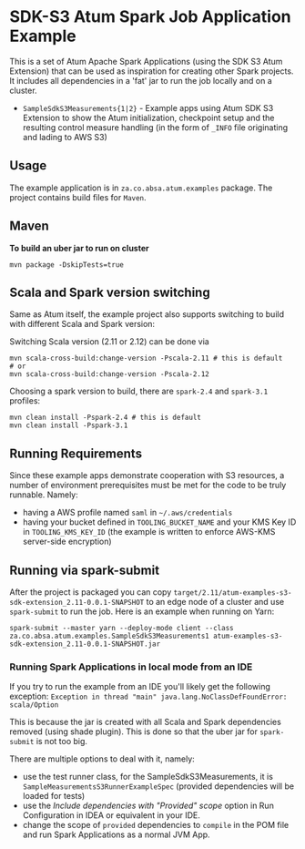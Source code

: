 # SDK-S3 Atum Spark Job Application Example

This is a set of Atum Apache Spark Applications (using the SDK S3 Atum Extension) that can be used as inspiration for creating other
Spark projects. It includes all dependencies in a 'fat' jar to run the job locally and on a cluster.

- `SampleSdkS3Measurements{1|2}` - Example apps using Atum SDK S3 Extension to show the Atum initialization, 
checkpoint setup and the resulting control measure handling (in the form of `_INFO` file originating and lading to AWS S3)  

## Usage

The example application is in `za.co.absa.atum.examples` package. The project contains build files for `Maven`.

## Maven
**To build an uber jar to run on cluster**
```shell script
mvn package -DskipTests=true
```

## Scala and Spark version switching
Same as Atum itself, the example project also supports switching to build with different Scala and Spark version:

Switching Scala version (2.11 or 2.12) can be done via
```shell script
mvn scala-cross-build:change-version -Pscala-2.11 # this is default
# or
mvn scala-cross-build:change-version -Pscala-2.12
```

Choosing a spark version to build, there are `spark-2.4` and `spark-3.1` profiles: 
```shell script
mvn clean install -Pspark-2.4 # this is default
mvn clean install -Pspark-3.1
``` 

## Running Requirements
Since these example apps demonstrate cooperation with S3 resources, a number of environment prerequisites must be met
for the code to be truly runnable. Namely:
 - having a AWS profile named `saml` in `~/.aws/credentials`
 - having your bucket defined in `TOOLING_BUCKET_NAME` and your KMS Key ID in `TOOLING_KMS_KEY_ID` 
 (the example is written to enforce AWS-KMS server-side encryption)

## Running via spark-submit

After the project is packaged you can copy `target/2.11/atum-examples-s3-sdk-extension_2.11-0.0.1-SNAPSHOT`
to an edge node of a cluster and use `spark-submit` to run the job. Here is an example when running on Yarn:

```shell script
spark-submit --master yarn --deploy-mode client --class za.co.absa.atum.examples.SampleSdkS3Measurements1 atum-examples-s3-sdk-extension_2.11-0.0.1-SNAPSHOT.jar
```

### Running Spark Applications in local mode from an IDE
If you try to run the example from an IDE you'll likely get the following exception: 
```Exception in thread "main" java.lang.NoClassDefFoundError: scala/Option```

This is because the jar is created with all Scala and Spark dependencies removed (using shade plugin). This is done so that the uber jar for `spark-submit` is not too big.

There are multiple options to deal with it, namely:
 - use the test runner class, for the SampleSdkS3Measurements, it is `SampleMeasurementsS3RunnerExampleSpec` (provided dependencies will be loaded for tests)
 - use the  _Include dependencies with "Provided" scope_ option in Run Configuration in IDEA or equivalent in your IDE.
 - change the scope of `provided` dependencies to `compile` in the POM file and run Spark Applications as a normal JVM App.
